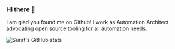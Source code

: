 ### Hi there 👋
I am glad you found me on Github! I work as Automation Architect advocating open source tooling for all automation needs.

![Surat's GitHub stats](https://github-readme-stats.vercel.app/api?username=suratdas&theme=react&show_icons=true)

<!--
**suratdas/suratdas** is a ✨ _special_ ✨ repository because its `README.md` (this file) appears on your GitHub profile.

Here are some ideas to get you started:

- 🔭 I’m currently working on ...
- 🌱 I’m currently learning ...
- 👯 I’m looking to collaborate on ...
- 🤔 I’m looking for help with ...
- 💬 Ask me about ...
- 📫 How to reach me: ...
- 😄 Pronouns: ...
- ⚡ Fun fact: ...
-->
